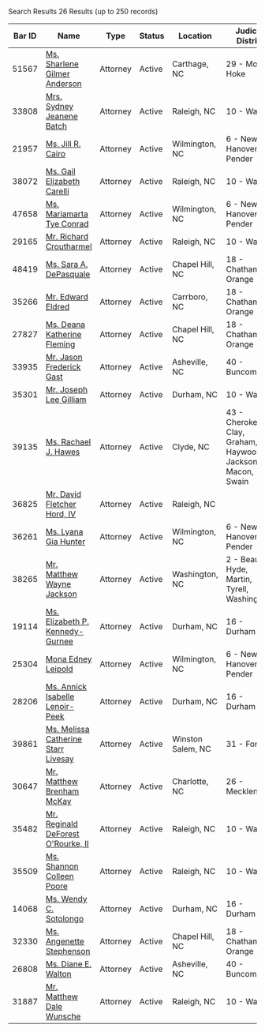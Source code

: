 Search Results 26 Results (up to 250 records)

| Bar ID | Name | Type | Status | Location | Judicial District |
| --- | --- | --- | --- | --- | --- |
| 51567 | [Ms. Sharlene Gilmer Anderson](https://portal.ncbar.gov/Verification/viewer.aspx?ID=645337) | Attorney | Active | Carthage, NC | 29 - Moore, Hoke |
| 33808 | [Mrs. Sydney Jeanene Batch](https://portal.ncbar.gov/Verification/viewer.aspx?ID=33808) | Attorney | Active | Raleigh, NC | 10 - Wake |
| 21957 | [Ms. Jill R. Cairo](https://portal.ncbar.gov/Verification/viewer.aspx?ID=21957) | Attorney | Active | Wilmington, NC | 6 - New Hanover, Pender |
| 38072 | [Ms. Gail Elizabeth Carelli](https://portal.ncbar.gov/Verification/viewer.aspx?ID=38072) | Attorney | Active | Raleigh, NC | 10 - Wake |
| 47658 | [Ms. Mariamarta Tye Conrad](https://portal.ncbar.gov/Verification/viewer.aspx?ID=47658) | Attorney | Active | Wilmington, NC | 6 - New Hanover, Pender |
| 29165 | [Mr. Richard Croutharmel](https://portal.ncbar.gov/Verification/viewer.aspx?ID=29165) | Attorney | Active | Raleigh, NC | 10 - Wake |
| 48419 | [Ms. Sara A. DePasquale](https://portal.ncbar.gov/Verification/viewer.aspx?ID=48419) | Attorney | Active | Chapel Hill, NC | 18 - Chatham, Orange |
| 35266 | [Mr. Edward Eldred](https://portal.ncbar.gov/Verification/viewer.aspx?ID=35266) | Attorney | Active | Carrboro, NC | 18 - Chatham, Orange |
| 27827 | [Ms. Deana Katherine Fleming](https://portal.ncbar.gov/Verification/viewer.aspx?ID=27827) | Attorney | Active | Chapel Hill, NC | 18 - Chatham, Orange |
| 33935 | [Mr. Jason Frederick Gast](https://portal.ncbar.gov/Verification/viewer.aspx?ID=33935) | Attorney | Active | Asheville, NC | 40 - Buncombe |
| 35301 | [Mr. Joseph Lee Gilliam](https://portal.ncbar.gov/Verification/viewer.aspx?ID=35301) | Attorney | Active | Durham, NC | 10 - Wake |
| 39135 | [Ms. Rachael J. Hawes](https://portal.ncbar.gov/Verification/viewer.aspx?ID=39135) | Attorney | Active | Clyde, NC | 43 - Cherokee, Clay, Graham, Haywood, Jackson, Macon, Swain |
| 36825 | [Mr. David Fletcher Hord, IV](https://portal.ncbar.gov/Verification/viewer.aspx?ID=36825) | Attorney | Active | Raleigh, NC |  |
| 36261 | [Ms. Lyana Gia Hunter](https://portal.ncbar.gov/Verification/viewer.aspx?ID=36261) | Attorney | Active | Wilmington, NC | 6 - New Hanover, Pender |
| 38265 | [Mr. Matthew Wayne Jackson](https://portal.ncbar.gov/Verification/viewer.aspx?ID=38265) | Attorney | Active | Washington, NC | 2 - Beaufort, Hyde, Martin, Tyrell, Washington |
| 19114 | [Ms. Elizabeth P. Kennedy-Gurnee](https://portal.ncbar.gov/Verification/viewer.aspx?ID=19114) | Attorney | Active | Durham, NC | 16 - Durham |
| 25304 | [Mona Edney Leipold](https://portal.ncbar.gov/Verification/viewer.aspx?ID=25304) | Attorney | Active | Wilmington, NC | 6 - New Hanover, Pender |
| 28206 | [Ms. Annick Isabelle Lenoir-Peek](https://portal.ncbar.gov/Verification/viewer.aspx?ID=28206) | Attorney | Active | Durham, NC | 16 - Durham |
| 39861 | [Ms. Melissa Catherine Starr Livesay](https://portal.ncbar.gov/Verification/viewer.aspx?ID=39861) | Attorney | Active | Winston Salem, NC | 31 - Forsyth |
| 30647 | [Mr. Matthew Brenham McKay](https://portal.ncbar.gov/Verification/viewer.aspx?ID=30647) | Attorney | Active | Charlotte, NC | 26 - Mecklenburg |
| 35482 | [Mr. Reginald DeForest O'Rourke, II](https://portal.ncbar.gov/Verification/viewer.aspx?ID=35482) | Attorney | Active | Raleigh, NC | 10 - Wake |
| 35509 | [Ms. Shannon Colleen Poore](https://portal.ncbar.gov/Verification/viewer.aspx?ID=35509) | Attorney | Active | Raleigh, NC | 10 - Wake |
| 14068 | [Ms. Wendy C. Sotolongo](https://portal.ncbar.gov/Verification/viewer.aspx?ID=14068) | Attorney | Active | Durham, NC | 16 - Durham |
| 32330 | [Ms. Angenette Stephenson](https://portal.ncbar.gov/Verification/viewer.aspx?ID=32330) | Attorney | Active | Chapel Hill, NC | 18 - Chatham, Orange |
| 26808 | [Ms. Diane E. Walton](https://portal.ncbar.gov/Verification/viewer.aspx?ID=26808) | Attorney | Active | Asheville, NC | 40 - Buncombe |
| 31887 | [Mr. Matthew Dale Wunsche](https://portal.ncbar.gov/Verification/viewer.aspx?ID=31887) | Attorney | Active | Raleigh, NC | 10 - Wake |